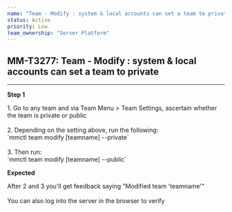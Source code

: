 ```yaml
---
name: "Team - Modify : system & local accounts can set a team to private"
status: Active
priority: Low
team_ownership: "Server Platform"
---
```


## MM-T3277: Team - Modify : system & local accounts can set a team to private

---

**Step 1**

1\. Go to any team and via Team Menu > Team Settings, ascertain whether the team is private or public\
\
2\. Depending on the setting above, run the following:\
\`mmctl team modify \[teamname] --private\`\
\
3\. Then run:\
\`mmctl team modify \[teamname] --public\`

**Expected**

After 2 and 3 you'll get feedback saying "Modified team 'teamname'"\
\
You can also log into the server in the browser to verify 
